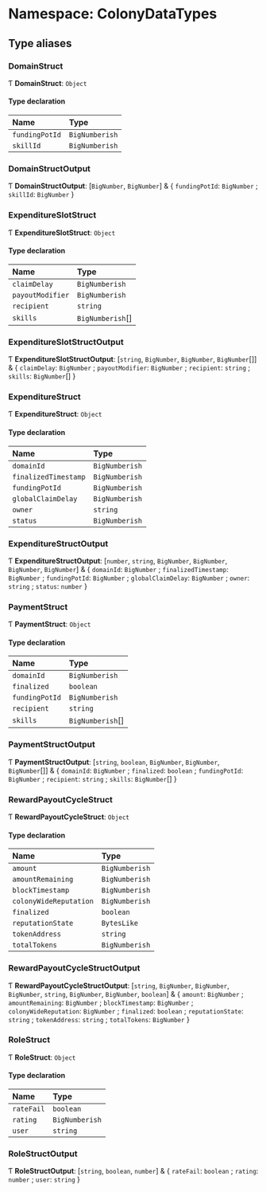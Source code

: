 # Namespace: ColonyDataTypes

## Type aliases

### DomainStruct

Ƭ **DomainStruct**: `Object`

#### Type declaration

| Name | Type |
| :------ | :------ |
| `fundingPotId` | `BigNumberish` |
| `skillId` | `BigNumberish` |

### DomainStructOutput

Ƭ **DomainStructOutput**: [`BigNumber`, `BigNumber`] & { `fundingPotId`: `BigNumber` ; `skillId`: `BigNumber`  }

### ExpenditureSlotStruct

Ƭ **ExpenditureSlotStruct**: `Object`

#### Type declaration

| Name | Type |
| :------ | :------ |
| `claimDelay` | `BigNumberish` |
| `payoutModifier` | `BigNumberish` |
| `recipient` | `string` |
| `skills` | `BigNumberish`[] |

### ExpenditureSlotStructOutput

Ƭ **ExpenditureSlotStructOutput**: [`string`, `BigNumber`, `BigNumber`, `BigNumber`[]] & { `claimDelay`: `BigNumber` ; `payoutModifier`: `BigNumber` ; `recipient`: `string` ; `skills`: `BigNumber`[]  }

### ExpenditureStruct

Ƭ **ExpenditureStruct**: `Object`

#### Type declaration

| Name | Type |
| :------ | :------ |
| `domainId` | `BigNumberish` |
| `finalizedTimestamp` | `BigNumberish` |
| `fundingPotId` | `BigNumberish` |
| `globalClaimDelay` | `BigNumberish` |
| `owner` | `string` |
| `status` | `BigNumberish` |

### ExpenditureStructOutput

Ƭ **ExpenditureStructOutput**: [`number`, `string`, `BigNumber`, `BigNumber`, `BigNumber`, `BigNumber`] & { `domainId`: `BigNumber` ; `finalizedTimestamp`: `BigNumber` ; `fundingPotId`: `BigNumber` ; `globalClaimDelay`: `BigNumber` ; `owner`: `string` ; `status`: `number`  }

### PaymentStruct

Ƭ **PaymentStruct**: `Object`

#### Type declaration

| Name | Type |
| :------ | :------ |
| `domainId` | `BigNumberish` |
| `finalized` | `boolean` |
| `fundingPotId` | `BigNumberish` |
| `recipient` | `string` |
| `skills` | `BigNumberish`[] |

### PaymentStructOutput

Ƭ **PaymentStructOutput**: [`string`, `boolean`, `BigNumber`, `BigNumber`, `BigNumber`[]] & { `domainId`: `BigNumber` ; `finalized`: `boolean` ; `fundingPotId`: `BigNumber` ; `recipient`: `string` ; `skills`: `BigNumber`[]  }

### RewardPayoutCycleStruct

Ƭ **RewardPayoutCycleStruct**: `Object`

#### Type declaration

| Name | Type |
| :------ | :------ |
| `amount` | `BigNumberish` |
| `amountRemaining` | `BigNumberish` |
| `blockTimestamp` | `BigNumberish` |
| `colonyWideReputation` | `BigNumberish` |
| `finalized` | `boolean` |
| `reputationState` | `BytesLike` |
| `tokenAddress` | `string` |
| `totalTokens` | `BigNumberish` |

### RewardPayoutCycleStructOutput

Ƭ **RewardPayoutCycleStructOutput**: [`string`, `BigNumber`, `BigNumber`, `BigNumber`, `string`, `BigNumber`, `BigNumber`, `boolean`] & { `amount`: `BigNumber` ; `amountRemaining`: `BigNumber` ; `blockTimestamp`: `BigNumber` ; `colonyWideReputation`: `BigNumber` ; `finalized`: `boolean` ; `reputationState`: `string` ; `tokenAddress`: `string` ; `totalTokens`: `BigNumber`  }

### RoleStruct

Ƭ **RoleStruct**: `Object`

#### Type declaration

| Name | Type |
| :------ | :------ |
| `rateFail` | `boolean` |
| `rating` | `BigNumberish` |
| `user` | `string` |

### RoleStructOutput

Ƭ **RoleStructOutput**: [`string`, `boolean`, `number`] & { `rateFail`: `boolean` ; `rating`: `number` ; `user`: `string`  }
